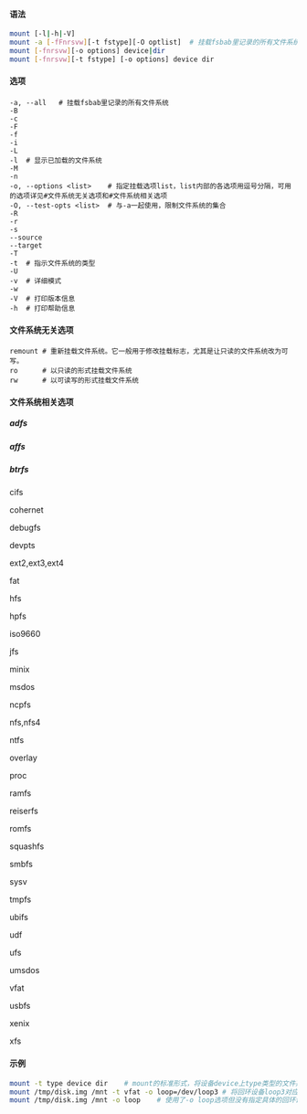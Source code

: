 #### 语法

```bash
mount [-l|-h|-V]
mount -a [-fFnrsvw][-t fstype][-O optlist]	# 挂载fsbab里记录的所有文件系统
mount [-fnrsvw][-o options] device|dir
mount [-fnrsvw][-t fstype] [-o options] device dir
```

#### 选项

```
-a, --all	# 挂载fsbab里记录的所有文件系统
-B
-c
-F
-f
-i
-L
-l	# 显示已加载的文件系统
-M
-n
-o, --options <list>	# 指定挂载选项list，list内部的各选项用逗号分隔，可用的选项详见#文件系统无关选项和#文件系统相关选项
-O, --test-opts <list>	# 与-a一起使用，限制文件系统的集合
-R
-r
-s
--source
--target
-T
-t	# 指示文件系统的类型
-U	
-v	# 详细模式
-w
-V	# 打印版本信息
-h	# 打印帮助信息
```

#### 文件系统无关选项

```
remount	# 重新挂载文件系统。它一般用于修改挂载标志，尤其是让只读的文件系统改为可写。
ro		# 以只读的形式挂载文件系统
rw		# 以可读写的形式挂载文件系统
```



#### 文件系统相关选项

##### adfs

##### affs

##### btrfs

cifs

cohernet

debugfs

devpts

ext2,ext3,ext4

fat

hfs

hpfs

iso9660

jfs

minix

msdos

ncpfs

nfs,nfs4

ntfs

overlay

proc

ramfs

reiserfs

romfs

squashfs

smbfs

sysv

tmpfs

ubifs

udf

ufs

umsdos

vfat

usbfs

xenix

xfs

#### 示例

```bash
mount -t type device dir	# mount的标准形式，将设备device上type类型的文件系统挂载到目录dir上
mount /tmp/disk.img /mnt -t vfat -o loop=/dev/loop3	# 将回环设备loop3对应到文件disk.img，然后在/mnt上挂载这个设备
mount /tmp/disk.img /mnt -o loop	# 使用了-o loop选项但没有指定具体的回环设备，将会试着分配一个未使用的回环设备
```
